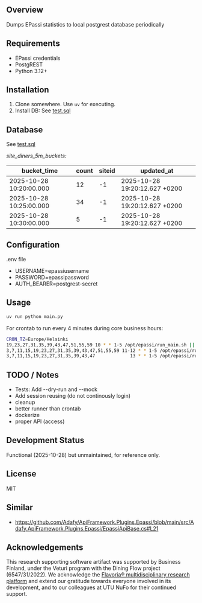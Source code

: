 ## Overview
 
Dumps EPassi statistics to local postgrest database periodically

## Requirements

- EPassi credentials
- PostgREST
- Python 3.12+

## Installation

 1. Clone somewhere. Use `uv` for executing.
 2. Install DB: See [test.sql](test.sql)

## Database

See [test.sql](test.sql)

*site_diners_5m_buckets:*

|bucket_time|count|siteid|updated_at|
|-----------|-----|------|----------|
|2025-10-28 10:20:00.000|12|-1|2025-10-28 19:20:12.627 +0200|
|2025-10-28 10:25:00.000|34|-1|2025-10-28 19:20:12.627 +0200|
|2025-10-28 10:30:00.000|5|-1|2025-10-28 19:20:12.627 +0200|


## Configuration

.env file

- USERNAME=epassiusername
- PASSWORD=epassipassword
- AUTH_BEARER=postgrest-secret

## Usage

```bash
uv run python main.py
```

For crontab to run every 4 minutes during core business hours:

```bash
CRON_TZ=Europe/Helsinki
19,23,27,31,35,39,43,47,51,55,59 10 * * 1-5 /opt/epassi/run_main.sh || true
3,7,11,15,19,23,27,31,35,39,43,47,51,55,59 11-12 * * 1-5 /opt/epassi/run_main.sh || true
3,7,11,15,19,23,27,31,35,39,43,47             13 * * 1-5 /opt/epassi/run_main.sh || true
```


## TODO / Notes

 - Tests: Add --dry-run and --mock
 - Add session reusing (do not continously login)
 - cleanup
 - better runner than crontab
 - dockerize
 - proper API (access)

## Development Status

Functional (2025-10-28) but unmaintained, for reference only.

## License

MIT

## Similar

 - https://github.com/Adafy/ApiFramework.Plugins.Epassi/blob/main/src/Adafy.ApiFramework.Plugins.Epassi/EpassiApiBase.cs#L21


## Acknowledgements

This research supporting software artifact was supported by Business Finland, under the Veturi program with the Dining Flow project (6547/31/2022). We acknowledge the [Flavoria® multidisciplinary research platform](https://flavoria.fi) and extend our gratitude towards everyone involved in its development, and to our colleagues at UTU NuFo for their continued support.